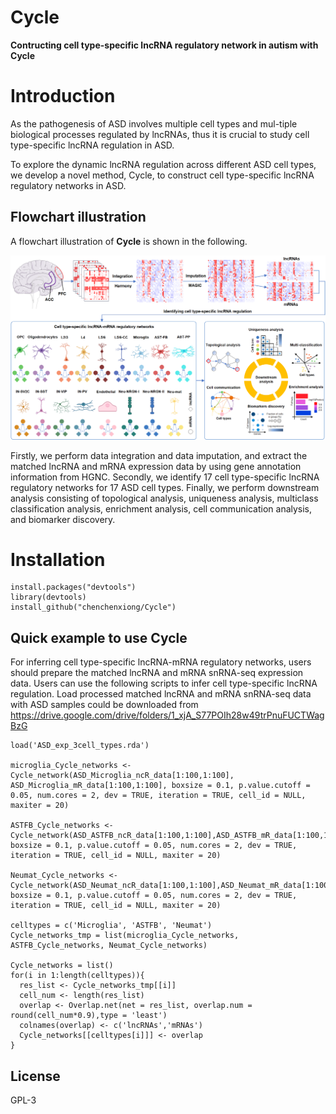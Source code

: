 # Cycle
**Contructing cell type-specific lncRNA regulatory network in autism with Cycle**

# Introduction

As the pathogenesis of ASD involves multiple cell types and mul-tiple biological processes regulated by lncRNAs, thus it is crucial to study cell type-specific lncRNA regulation in ASD.

To explore the dynamic lncRNA regulation across different ASD cell types, we develop a novel method, Cycle, to construct cell type-specific lncRNA regulatory networks in ASD. 


## Flowchart illustration

A flowchart illustration of **Cycle** is shown in the following.

<p align="center">
  <img src="https://github.com/chenchenxiong/Cycle/blob/main/Cycle_flowchart.png" alt="Cycle flowchart illustration" border="0.1">
</p>

Firstly, we perform data integration and data imputation, and extract the matched lncRNA and mRNA expression data by using gene annotation information from HGNC. Secondly, we identify 17 cell type-specific lncRNA regulatory networks for 17 ASD cell types. Finally, we perform downstream analysis consisting of topological analysis, uniqueness analysis, multiclass classification analysis, enrichment analysis, cell communication analysis, and biomarker discovery.


# Installation
```{r echo=FALSE, results='hide', message=FALSE}
install.packages("devtools")
library(devtools)
install_github("chenchenxiong/Cycle")
```
## Quick example to use Cycle
For inferring cell type-specific lncRNA-mRNA regulatory networks, users should prepare the matched lncRNA and mRNA snRNA-seq expression data. Users can use the following scripts to infer cell type-specific lncRNA regulation. 
Load processed matched lncRNA and mRNA snRNA-seq data with ASD samples could be downloaded from https://drive.google.com/drive/folders/1_xjA_S77POIh28w49trPnuFUCTWagBzG

```{r echo=FALSE, results='hide', message=FALSE}
load('ASD_exp_3cell_types.rda')

microglia_Cycle_networks <- Cycle_network(ASD_Microglia_ncR_data[1:100,1:100], ASD_Microglia_mR_data[1:100,1:100], boxsize = 0.1, p.value.cutoff = 0.05, num.cores = 2, dev = TRUE, iteration = TRUE, cell_id = NULL, maxiter = 20)

ASTFB_Cycle_networks <- Cycle_network(ASD_ASTFB_ncR_data[1:100,1:100],ASD_ASTFB_mR_data[1:100,1:100], boxsize = 0.1, p.value.cutoff = 0.05, num.cores = 2, dev = TRUE, iteration = TRUE, cell_id = NULL, maxiter = 20)

Neumat_Cycle_networks <- Cycle_network(ASD_Neumat_ncR_data[1:100,1:100],ASD_Neumat_mR_data[1:100,1:100], boxsize = 0.1, p.value.cutoff = 0.05, num.cores = 2, dev = TRUE, iteration = TRUE, cell_id = NULL, maxiter = 20)

celltypes = c('Microglia', 'ASTFB', 'Neumat')
Cycle_networks_tmp = list(microglia_Cycle_networks, ASTFB_Cycle_networks, Neumat_Cycle_networks)

Cycle_networks = list()
for(i in 1:length(celltypes)){
  res_list <- Cycle_networks_tmp[[i]]
  cell_num <- length(res_list)
  overlap <- Overlap.net(net = res_list, overlap.num = round(cell_num*0.9),type = 'least')
  colnames(overlap) <- c('lncRNAs','mRNAs')
  Cycle_networks[[celltypes[i]]] <- overlap
}
```

## License
GPL-3
